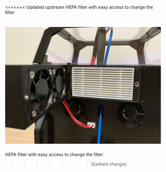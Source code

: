 <<<<<<< Updated upstream
HEPA filter with easy access to change the filter

![Image 1](Images/1.jpg)
=======
HEPA filter with easy access to change the filter
>>>>>>> Stashed changes
